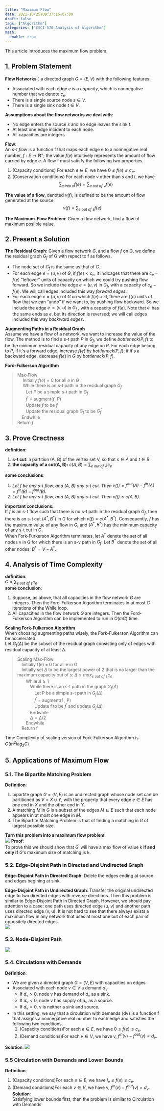 ```yaml
---
title: "Maximum Flow"
date: 2021-10-25T09:37:16-07:00
draft: false
tags: ["Algorithm"]
categories: ["CSCI-570 Analysis of Algorithm"]
math:
  enable: true
---
```


This article introduces the maximum flow problem.

<!--more-->
## 1. Problem Statement
**Flow Networks**：a directed graph $G=(E, V)$ with the following features:  
*  Associated with each edge *e* is a *capacity*, which is nonnegative number that we denote $c_e$.
*  There is a single source node $s\in V$.
*  There is a single sink node $t\in V$.

**Assumptions about the flow networks we deal with**:  
*   No edge enters the source $s$ and no edge leaves the sink $t$.
*   At least one edge incident to each node.
*   All capacities are integers

**Flow**:  
An *s-t flow* is a function f that maps each edge e to a nonnegative real number, $f : E \to \mathbf{R} ^+$; the value $f(e)$ intuitively represents the amount of flow carried by edge $e$. A flow f must satisfy the following two properties.  
1. (Capacity conditions) For each $e\in E$, we have $0\leq f(e)\leq c_e$.
2. (Conservation conditions) For each node $v$ other than $s$ and $t$, we have 
$$\sum_{e\ into\ v} f(e)=\sum_{e\ out\ of\ v} f(e)$$

**The value of a flow**, denoted $v(f)$, is defined to be the amount of flow generated at the source:
$$v(f)=\sum_{e\ out\ of\ s} f(e)$$

**The Maximum-Flow Problem:**
Given a flow network, find a flow of maximum posiible value.

## 2. Present a Solution 
**The Residual Graph:**
Given a flow network $G$, and a flow $f$ on $G$, we define the residual graph $G_f$ of G with repect to f as follows.  
*   The node set of $G_f$ is the same as that of $G$.
*   For each edge $e=(u,v)$ of $G$, if $f(e)<c_e$, it indicages that there are $c_e-f(e)$ "leftover" units of capacity on which we could try pushing flow forward. So we include the edge $e=(u,v)$ in $G_f$, with a capacity of $c_e-f(e)$. We will call edges included this way *forward edges*.
*   For each edge $e=(u,v)$ of $G$ on which $f(e)>0$, there are $f(e)$ units of flow that we can “undo” if we want to, by pushing flow backward. So we include the edge $e^\prime = (v, u)$ in $G_f$ , with a capacity of $f(e)$. Note that $e^\prime$ has the same ends as $e$, but its direction is reversed; we will call edges included this way *backward edges*.

**Augmenting Paths in a Residual Graph**  
Assume we have a flow of a network, we want to increase the value of the flow. The method is to find a s-t path $P$ in $G_f$, we define $bottleneck(P,f)$ to be the minimum residual capacity of any edge on $P$. For each edge belong to $P$, if it's a forward edge, increase $f(e)$ by $bottleneck(P, f)$, if it's a backward edge, decrease $f(e)$ in $G$ by $bottleneck(P, f)$.  

**Ford-Fulkerson Algorithm**  
>Max-Flow  
&emsp; Initially $f(e) = 0$ for all $e$ in $G$  
&emsp; While there is an s-t path in the residual graph $G_f$  
        &emsp;&emsp;Let $P$ be a simple s-t path in $G_f$  
        &emsp;&emsp;$f^\prime$ = augment($f$, $P$)  
        &emsp;&emsp;Update $f$ to be $f^\prime$  
        &emsp;&emsp;Update the residual graph $G_f$ to be $G_f^\prime$  
    &emsp;Endwhile  
Return $f$

## 3. Prove Crectness
**definition**:  
1. **s-t cut**: a partition (A, B) of the vertex set V, so that $s\in A$ and $t\in B$  
2. **the capacity of a cut(A, B):** $c(A, B)=\sum_{e\ out\ of\ A}c_e$  
  

**some conclusions**:
1. *Let $f$ be any s-t flow, and (A, B) any s-t cut. Then $v(f) = f^{out}(A) − f^{in}(A)=f^{in}(B) − f^{out}(B)$.*
2. *Let f be any s-t flow, and (A, B) any s-t cut. Then $v(f ) \leq c(A, B)$.*  

**important conclusions:**  
If $f$ is an s-t flow such that there is no s-t path in the residual graph $G_f$, then there is an s-t cut $(A^\ast, B^\ast)$ in $G$ for which $v(f) = c(A^\ast, B^\ast)$. Consequently, $f$ has the maximum value of any flow in $G$, and $(A^\ast, B^\ast)$ has the minimum capacity of any s-t cut in $G$.  
When Fork-Furkerson Algorithm terminates, let $A^*$ denote the set of all nodes v in G for which there is an s-v path in $G_f$. Let $B^\ast$ denote the set of all other nodes: $B^\ast = V − A^\ast$.

## 4. Analysis of Time Complexity
**definition**:  
$C=\sum_{e\ out\ of\ s}c_e$  
**some conclusion**:  
1. Suppose, as above, that all capacities in the flow network $G$ are integers. Then the Ford-Fulkerson Algorithm terminates in at most $C$ iterations of the While loop.
2. All capacities in the flow network $G$ are integers. Then the Ford-Fulkerson Algorithm can be implemented to run in $O(mC)$ time.

**Scaling Fork-Fulkerson Algorithm**  
When choosing augmenting paths wisely, the Fork-Fulkerson Algorithm can be accelerated.  
Let $G_f(\Delta)$ be the subset of the residual graph consisting only of edges with residual capacity of at least $\Delta$.  
>Scaling Max-Flow  
&emsp;Initially f(e) = 0 for all e in G  
&emsp;Initially set $\Delta$ to be the largest power of 2 that is no larger than the maximum capacity out of s: $\Delta \leq max_{e\ out\ of\ s} c_e$  
&emsp;&emsp;While $\Delta\geq1$  
&emsp;&emsp;&emsp;While there is an s-t path in the graph $G_f(\Delta)$  
&emsp;&emsp;&emsp;&emsp;Let P be a simple s-t path in $G_f(\Delta)$  
&emsp;&emsp;&emsp;&emsp;$f^\prime$ = augment(f , P)  
&emsp;&emsp;&emsp;&emsp;Update f to be $f^\prime$ and update $G_f(\Delta)$  
&emsp;&emsp;&emsp;Endwhile  
&emsp;&emsp;&emsp;$\Delta=\Delta/2$  
&emsp;&emsp;Endwhile  
&emsp;Return f  

Time Complexity of scaling version of Fork-Fulkerson Algorithm is $O(m^2log_2C)$

## 5. Applications of Maximum Flow
### 5.1. The Bipartite Matching Problem
**Definition**:
1. bipartite graph $G = (V , E)$ is an undirected graph whose node set can be partitioned as $V = X \cup Y$, with the property that every edge $e \in E$ has one end in $X$ and the other end in $Y$.
2. A matching $M$ in $G$ is a subset of the edges $M \subseteq E$ such that each node appears in at most one edge in $M$.
3. The Bipartite Matching Problem is that of finding a matching in $G$ of largest possible size.

**Turn this problem into a maximum flow problem**:  
![](https://raw.githubusercontent.com/shuaiqifeiyang/Tiramisu/main/content/posts/algorithm/img/max-flow1.png)
**Proof**:  
To prove this we should show that $G^\prime$ will have a max flow of value k **if and only if** $G$'s maximum size of matching is k.

### 5.2. Edge-Disjoint Path in Directed and Undirected Graph
**Edge-Disjoint Path in Directed Graph**: Delete the edges ending at source and edges begining at sink.

**Edge-Disjoint Path in Undirected Graph**: Transfer the original undirected edge to two directed edges with reverse directions. Then this problem is similar to Edge-Disjoint Path in Directed Graph. However, we should pay attention to a case: one path uses directed edge (u, v) and another path uses directed edge (v, u). It is not hard to see that there always exists a maximum flow in any network that uses at most one out of each pair of oppositely directed edges.  
![](https://raw.githubusercontent.com/shuaiqifeiyang/Tiramisu/main/content/posts/algorithm/img/max-flow2.png)
 
### 5.3. Node-Disjoint Path
![](https://raw.githubusercontent.com/shuaiqifeiyang/Tiramisu/main/content/posts/algorithm/img/max-flow3.png)

### 5.4. Circulations with Demands
**Definition**:  
*   We are given a directed graph $G=(V,E)$ with capacities on edges
*   Associated with each node $v\in V$ a demand $d_v$
    *   If $d_v>0$, node v has demand of $d_v$ as a sink.
    *   If $d_v<0$, node v has supply of $d_v$ as a source.
    *   If $d_v=0$, v is neither a sink and source.
*   In this setting, we say that a circulation with demands {dv} is a function f that assigns a nonnegative real number to each edge and satisfies the following two conditions.
    1. (Capacity conditions)For each $e\in E$, we have $0\leq f(e)\leq c_e$.
    2. (Demand conditions)For each $v\in V$, we have v, $f^{in}(v)−f^{out}(v)=d_v$.

**Solution**:
![](https://raw.githubusercontent.com/shuaiqifeiyang/Tiramisu/main/content/posts/algorithm/img/max-flow4.png)

### 5.5 Circulation with Demands and Lower Bounds
**Definition**:
 1. (Capacity conditions)For each $e\in E$, we have $l_e\leq f(e)\leq c_e$.
 2. (Demand conditions)For each $v\in V$, we have v, $f^{in}(v)−f^{out}(v)=d_v$.
**Solution**:  
Satisfying lower bounds first, then the problem is similar to Circulation with Demands

